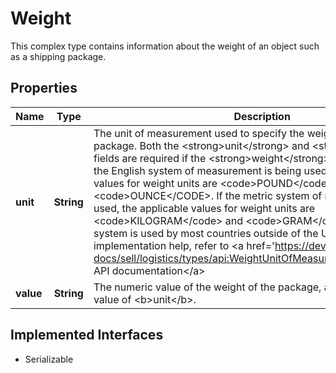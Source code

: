 

# Weight

This complex type contains information about the weight of an object such as a shipping package.
## Properties

Name | Type | Description | Notes
------------ | ------------- | ------------- | -------------
**unit** | **String** | The unit of measurement used to specify the weight of a shipping package. Both the &lt;strong&gt;unit&lt;/strong&gt; and &lt;strong&gt;value&lt;/strong&gt; fields are required if the &lt;strong&gt;weight&lt;/strong&gt; container is used. If the English system of measurement is being used, the applicable values for weight units are &lt;code&gt;POUND&lt;/code&gt; and &lt;code&gt;OUNCE&lt;/CODE&gt;. If the metric system of measurement is being used, the applicable values for weight units are &lt;code&gt;KILOGRAM&lt;/code&gt; and &lt;code&gt;GRAM&lt;/code&gt;. The metric system is used by most countries outside of the US. For implementation help, refer to &lt;a href&#x3D;&#39;https://developer.ebay.com/api-docs/sell/logistics/types/api:WeightUnitOfMeasureEnum&#39;&gt;eBay API documentation&lt;/a&gt; |  [optional]
**value** | **String** | The numeric value of the weight of the package, as measured by the value of &lt;b&gt;unit&lt;/b&gt;. |  [optional]


## Implemented Interfaces

* Serializable


